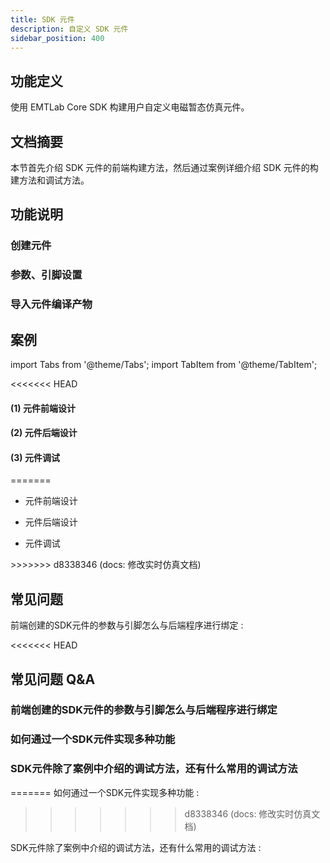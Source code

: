 ```yaml
---
title: SDK 元件
description: 自定义 SDK 元件
sidebar_position: 400
---
```


## 功能定义

使用 EMTLab Core SDK 构建用户自定义电磁暂态仿真元件。

## 文档摘要
本节首先介绍 SDK 元件的前端构建方法，然后通过案例详细介绍 SDK 元件的构建方法和调试方法。

## 功能说明
### 创建元件



### 参数、引脚设置  


### <span id="jump">导入元件编译产物</span>



## 案例
import Tabs from '@theme/Tabs';
import TabItem from '@theme/TabItem';

<<<<<<< HEAD
#### (1) 元件前端设计

#### (2) 元件后端设计

#### (3) 元件调试
=======
<Tabs>
<TabItem value="case1" label="电感元件（SDK 电气元件）">
- 元件前端设计

- 元件后端设计

- 元件调试

</TabItem>
</Tabs>
>>>>>>> d8338346 (docs: 修改实时仿真文档)


## 常见问题
前端创建的SDK元件的参数与引脚怎么与后端程序进行绑定
:   

<<<<<<< HEAD
## 常见问题 Q&A
###  前端创建的SDK元件的参数与引脚怎么与后端程序进行绑定

###  如何通过一个SDK元件实现多种功能 

###  SDK元件除了案例中介绍的调试方法，还有什么常用的调试方法
=======
如何通过一个SDK元件实现多种功能 
:   
>>>>>>> d8338346 (docs: 修改实时仿真文档)

SDK元件除了案例中介绍的调试方法，还有什么常用的调试方法
:   
